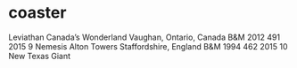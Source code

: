 # coaster
Leviathan	Canada’s Wonderland	Vaughan, Ontario, Canada	B&M	2012	491	2015
9	Nemesis	Alton Towers	Staffordshire, England	B&M	1994	462	2015
10	New Texas Giant
